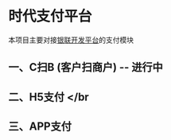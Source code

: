 # 时代支付平台
本项目主要对接[银联开发平台](https://open.chinaums.com/index)的支付模块   </br>
## 一、C扫B (客户扫商户)  -- 进行中
## 二、H5支付  </br
## 三、APP支付
